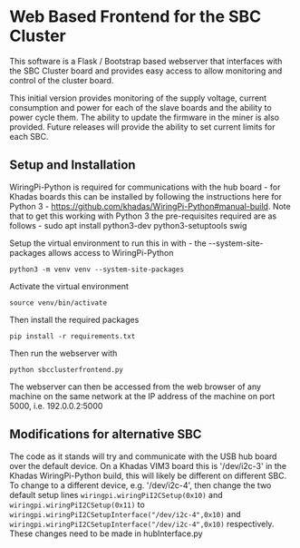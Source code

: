 # Web Based Frontend for the SBC Cluster

This software is a Flask / Bootstrap based webserver that interfaces with the SBC Cluster board and provides easy access to allow monitoring and control of the cluster board.

This initial version provides monitoring of the supply voltage, current consumption and power for each of the slave boards and the ability to power cycle them. The ability to update the firmware in the miner is also provided. Future releases will provide the ability to set current limits for each SBC.

## Setup and Installation 

WiringPi-Python is required for communications with the hub board - for Khadas boards this can be installed by following the instructions here for Python 3 - https://github.com/khadas/WiringPi-Python#manual-build. Note that to get this working with Python 3 the pre-requisites required are as follows - sudo apt install python3-dev python3-setuptools swig

Setup the virtual environment to run this in with - the --system-site-packages allows access to WiringPi-Python 

`python3 -m venv venv --system-site-packages` 

Activate the virtual environment

`source venv/bin/activate`

Then install the required packages

`pip install -r requirements.txt`

Then run the webserver with

`python sbcclusterfrontend.py`

The webserver can then be accessed from the web browser of any machine on the same network at the IP address of the machine on port 5000, i.e. 192.0.0.2:5000

## Modifications for alternative SBC

The code as it stands will try and communicate with the USB hub board over the default device. On a Khadas VIM3 board this is '/dev/i2c-3' in the Khadas WiringPi-Python build, this will likely be different on different SBC. To change to a different device, e.g. '/dev/i2c-4', then change the two default setup lines `wiringpi.wiringPiI2CSetup(0x10)` and `wiringpi.wiringPiI2CSetup(0x11)` to `wiringpi.wiringPiI2CSetupInterface("/dev/i2c-4",0x10)` and `wiringpi.wiringPiI2CSetupInterface("/dev/i2c-4",0x10)` respectively. These changes need to be made in hubInterface.py
